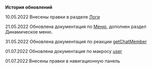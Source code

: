 **История обновлений**

10.05.2022 Внесены правки в разделе [Логи](/docs/admin/other/reactions/log)

21.05.2022 Обновлена документация по [Меню](/docs/admin/menu), дополнен раздел Динамическое меню.

31.05.2022 Обновлена документация по реакции [getChatMember](/docs/admin/chat/getchatmember)

01.07.2022 Обновлена документация по макросу [user](/docs/ext/macros/user)

01.07.2022 Внесены правки в навигационную панель